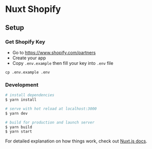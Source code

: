 # Nuxt Shopify

## Setup

### Get Shopify Key

- Go to https://www.shopify.com/partners
- Create your app
- Copy `.env.example` then fill your key into `.env` file

```
cp .env.example .env
```

### Development

```bash
# install dependencies
$ yarn install

# serve with hot reload at localhost:3000
$ yarn dev

# build for production and launch server
$ yarn build
$ yarn start
```

For detailed explanation on how things work, check out [Nuxt.js docs](https://nuxtjs.org).
